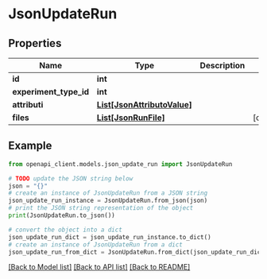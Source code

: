 # JsonUpdateRun


## Properties

Name | Type | Description | Notes
------------ | ------------- | ------------- | -------------
**id** | **int** |  | 
**experiment_type_id** | **int** |  | 
**attributi** | [**List[JsonAttributoValue]**](JsonAttributoValue.md) |  | 
**files** | [**List[JsonRunFile]**](JsonRunFile.md) |  | [optional] 

## Example

```python
from openapi_client.models.json_update_run import JsonUpdateRun

# TODO update the JSON string below
json = "{}"
# create an instance of JsonUpdateRun from a JSON string
json_update_run_instance = JsonUpdateRun.from_json(json)
# print the JSON string representation of the object
print(JsonUpdateRun.to_json())

# convert the object into a dict
json_update_run_dict = json_update_run_instance.to_dict()
# create an instance of JsonUpdateRun from a dict
json_update_run_from_dict = JsonUpdateRun.from_dict(json_update_run_dict)
```
[[Back to Model list]](../README.md#documentation-for-models) [[Back to API list]](../README.md#documentation-for-api-endpoints) [[Back to README]](../README.md)


